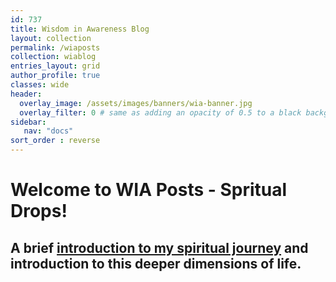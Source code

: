 ```yaml
---
id: 737    
title: Wisdom in Awareness Blog
layout: collection
permalink: /wiaposts
collection: wiablog
entries_layout: grid
author_profile: true
classes: wide
header:
  overlay_image: /assets/images/banners/wia-banner.jpg
  overlay_filter: 0 # same as adding an opacity of 0.5 to a black background
sidebar:
   nav: "docs"
sort_order : reverse   
---
```


# Welcome to WIA Posts - Spritual Drops!

## A brief [introduction to my spiritual journey](/wia-home) and introduction to this deeper dimensions of life.


